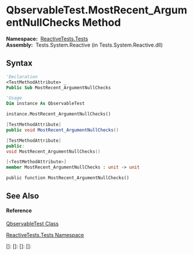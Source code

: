 # QbservableTest.MostRecent\_ArgumentNullChecks Method

**Namespace:**  [ReactiveTests.Tests](ReactiveTests.Tests\ReactiveTests.Tests.md)  
**Assembly:**  Tests.System.Reactive (in Tests.System.Reactive.dll)

## Syntax

```vb
'Declaration
<TestMethodAttribute> _
Public Sub MostRecent_ArgumentNullChecks
```

```vb
'Usage
Dim instance As QbservableTest

instance.MostRecent_ArgumentNullChecks()
```

```csharp
[TestMethodAttribute]
public void MostRecent_ArgumentNullChecks()
```

```c++
[TestMethodAttribute]
public:
void MostRecent_ArgumentNullChecks()
```

```fsharp
[<TestMethodAttribute>]
member MostRecent_ArgumentNullChecks : unit -> unit 
```

```jscript
public function MostRecent_ArgumentNullChecks()
```

## See Also

#### Reference

[QbservableTest Class](QbservableTest\QbservableTest.md)

[ReactiveTests.Tests Namespace](ReactiveTests.Tests\ReactiveTests.Tests.md)

[]: 
[]: 
[]: 
[]: 